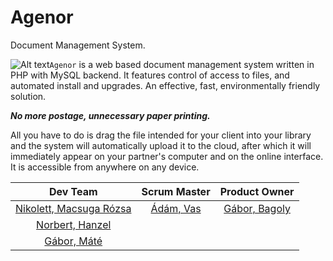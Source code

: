 
# Agenor
Document Management System. 



![Alt text](https://encrypted-tbn1.gstatic.com/images?q=tbn:ANd9GcR43sHy4Xj3azp4riWI3iQvBxLkmtgbB3T0nIHAcfhzi7xvcLbw)`Agenor` is a web based document management system written in PHP with MySQL backend. It features control of access to files, and automated install and upgrades. An effective, fast, environmentally friendly solution. 

***No more postage, unnecessary paper printing.***

All you have to do is drag the file intended for your client into your library and the system will automatically upload it to the cloud, after which it will immediately appear on your partner's computer and on the online interface.
It is accessible from anywhere on any device.
<!-- This is commented out. 

## Dev Team:
Nikolett, Macsuga Rózsa
Norbert, Hanzel
Gábor, Máté

## Senior
Ádám, Vas

## Product Owner
* [Bagoly Gábor](https://github.com/OOHQ3E)
-->
| Dev Team | Scrum Master | Product Owner |
|:--------:|:-----------:|:----------:|
|[Nikolett, Macsuga Rózsa](https://github.com/rozsanikolett)|[Ádám, Vas](https://github.com/vasadam1)|[Gábor, Bagoly](https://github.com/OOHQ3E)|
|[Norbert, Hanzel](https://github.com/NoHaWeb)|||
|[Gábor, Máté](https://github.com/mategabor94)|||
